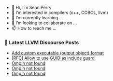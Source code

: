 - 👋 Hi, I’m Sean Perry
- 👀 I’m interested in compilers (c++, COBOL, llvm)
- 🌱 I’m currently learning ...
- 💞️ I’m looking to collaborate on ...
- 📫 How to reach me ...

<!---
s66perry/s66perry is a ✨ special ✨ repository because its `README.md` (this file) appears on your GitHub profile.
You can click the Preview link to take a look at your changes.
--->
### 📕 Latest LLVM Discourse Posts

<!-- DISCOURSE-LLVM:START -->
- [Add custom executable &lpar;output object&rpar; format](https://discourse.llvm.org/t/add-custom-executable-output-object-format/68552#post_11)
- [[RFC] Allow to use GUID as include guard](https://discourse.llvm.org/t/rfc-allow-to-use-guid-as-include-guard/72594#post_3)
- [Omp.h not found](https://discourse.llvm.org/t/omp-h-not-found/72630#post_4)
- [Omp.h not found](https://discourse.llvm.org/t/omp-h-not-found/72630#post_3)
- [Omp.h not found](https://discourse.llvm.org/t/omp-h-not-found/72630#post_2)
<!-- DISCOURSE-LLVM:END -->
